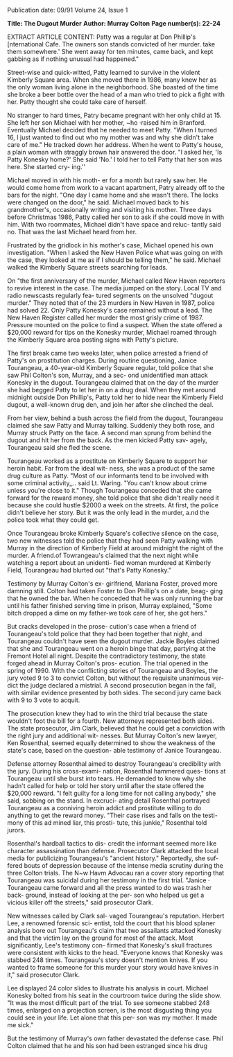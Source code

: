 Publication date: 09/91
Volume 24, Issue 1

**Title: The Dugout Murder**
**Author: Murray Colton**
**Page number(s): 22-24**

EXTRACT ARTICLE CONTENT:
Patty was a regular at Don Phillip's [nternational Cafe. The owners son stands convicted of her murder. 
take them somewhere.' She went away 
for ten minutes, came back, and kept 
gabbing as if nothing unusual had 
happened." 

Street-wise and quick-witted, 
Patty learned to survive in the violent 
Kimberly Square area. When she 
moved there in 1986, many knew her 
as the only woman living alone in the 
neighborhood. She boasted of the 
time she broke a beer bottle over the 
head of a man who tried to pick a 
fight with her. Patty thought she could 
take care of herself. 

No stranger to hard times, Patry 
became pregnant with her only child 
at 15. She left her son Michael with 
her mother, ~ho ·raised him in 
Branford. Eventually Michael decided 
that he needed to meet Patty. "When I 
turned 16, I just wanted to find out 
who my mother was and why she 
didn't take care of me." He tracked 
down her address. When he went to 
Patty's house, a plain woman with 
straggly brown hair answered the door. 
"I asked her, 'Is Patty Konesky home?' 
She said 'No.' I told her to tell Patty 
that her son was here. She started cry-
ing.'' 

Michael moved in with his moth-
er for a month but rarely saw her. He 
would come home from work to a 
vacant apartment, Patry already off to 
the bars for the night. "One day I 
came home and she wasn't there. The 
locks were changed on the door," he 
said. Michael moved back to his 
grandmother's, occasionally writing 
and visiting his mother. Three days 
before Christmas 1986, Patty called 
her son to ask if she could move in 
with him. With two roommates, 
Michael didn't have space and reluc-
tantly said no. That was the last 
Michael heard from her. 

Frustrated by the gridlock in his 
mother's case, Michael opened his own 
investigation. "When I asked the New 
Haven Police what was going on with 
the case, they looked at me as if I 
should be telling them," he said. 
Michael walked the Kimberly Square 
streets searching for leads. 

On "the first anniversary of the 
murder, Michael called New Haven 
reporters to revive interest in the case. 
The media jumped on the story. Local 
TV and radio newscasts regularly fea-
tured segments on the unsolved 
"dugout murder." They noted that of 
the 23 murders in New Haven in 
1987, police had solved 22. Only 
Patty Konesky's case remained without 
a lead. The New Haven Register called 
her murder the most grisly crime of 
1987. Pressure mounted on the police 
to find a suspect. When the state 
offered a $20,000 reward for tips on 
the Konesky murder, Michael roamed 
through the Kimberly Square area 
posting signs with Patty's picture. 

The first break came two weeks 
later, when police arrested a friend of 
Patty's on prostitution charges. During 
routine 
questioning, 
Janice 
Tourangeau, a 40-year-old Kimberly 
Square regular, told police that she saw 
Phil Colton's son, Murray, and a sec-
ond unidentified man attack Konesky 
in the dugout. Tourangeau claimed 
that on the day of the murder she had 
begged Patty to let her in on a drug 
deal. When they met around midnight 
outside Don Phillip's, Patty told her to 
hide near the Kimberly Field dugout, a 
well-known drug den, and join her 
after she clinched the deal. 

From her view, behind a bush 
across the field from the dugout, 
Tourangeau claimed she saw Patty and 
Murray talking. Suddenly they both 
rose, and Murray struck Patty on the 
face. A second man sprung from 
behind the dugout and hit her from 
the back. As the men kicked Patty sav-
agely, Tourangeau said she fled the 
scene. 

Tourangeau worked as a prostitute 
on Kimberly Square to support her 
heroin habit. Far from the ideal wit-
ness, she was a product of the same 
drug culture as Patty. "Most of our 
informants tend to be involved with 
some criminal activity,,.. said Lt. 
Waring. "You can't know about crime 
unless you're close to it." Though 
Tourangeau conceded that she came 
forward for the reward money, she told 
police that she didn't really need it 
because she could hustle $2000 a week 
on the streets. At first, the police didn't 
believe her story. But it was the only 
lead in the murder, a.nd the police took 
what they could get. 

Once Tourangeau broke Kimberly 
Square's collective silence on the case, 
two new witnesses told the police that 
they had seen Patty walking with 
Murray in the direction of Kimberly 
Field at around midnight the night of 
the murder. A friend.of Towrangeau's 
claimed that the next night while 
watching a report about an unidenti-
fied woman murdered at Kimberly 
Field, Tourangeau had blurted out 
"that's Patty Konesky." 

Testimony by Murray Colton's ex-
girlfriend, Mariana Foster, proved 
more damning still. Colton had taken 
Foster to Don Phillip's on a date, beag-
ging that he owned the bar. When he 
conceded that he was only running the 
bar until his father finished serving 
time in prison, Murray explained, 
"Some bitch dropped a dime on my 
father-we took care of her, she got 
hers." 

But cracks developed in the prose-
cution's case when a friend of 
Tourangeau's told police that they had 
been together that night, and 
Tourangeau couldn't have seen the 
dugout murder. Jackie Boyles claimed 
that she and Tourangeau went on a 
heroin binge that day, partying at the 
Fremont Hotel all night. Despite the 
contradictory testimony, the state 
forged ahead in Murray Colton's pros-
ecution. The trial opened in the spring 
of 1990. With the conflicting stories 
of Tourangeau and Boyles, the jury 
voted 9 to 3 to convict Colton, but 
without the requisite unanimous ver-
dict the judge declared a mistrial. A 
second prosecution began in the fall, 
with similar evidence presented by 
both sides. The second jury came back 
with 9 to 3 vote to acquit. 

The prosecution knew they had to 
win the third trial because the state 
wouldn't foot the bill for a fourth. 
New attorneys represented both sides. 
The state prosecutor, Jim Clark, 
believed that he could get a conviction 
with the right jury and additional wit-
nesses. But Murray Colton's new 
lawyer, Ken Rosenthal, seemed equally 
determined to show the weakness of 
the state's case, based on the question-
able testimony of Janice Tourangeau. 

Defense attorney Rosenthal aimed 
to destroy Tourangeau's credibility 
with the jury. During his cross-exami-
nation, Rosenthal hammered ques-
tions at Tourangeau until she burst 
into tears. He demanded to know why 
she hadn't called for help or told her 
story until after the state offered the 
$20,000 reward. "I felt guilty for a 
long time for not calling anybody," she 
said, sobbing on the stand. In excruci-
ating detail Rosenthal portrayed 
Tourangeau as a conniving heroin 
addict and prostitute willing to do 
anything to get the reward money. 
"Their case rises and falls on the testi-
mony of this ad mined liar, this prosti-
tute, this junkie," Rosenthal told 
jurors. 

Rosenthal's hardball tactics to dis-
credit the informant seemed more like 
character assassination than defense. 
Prosecutor Clark attacked the local 
media for publicizing Tourangeau's 
"ancient history." Reportedly, she suf-
fered bouts of depression because of 
the intense media scrutiny during the 
three Colton trials. The N~w Havm 
Advocau ran a cover story reporting 
that Tourangeau was suicidal during 
her testimony in the first trial. "Janice · 
Tourangeau came forward and all the 
press wanted to do was trash her back-
ground, instead of looking at the per-
son who helped us get a vicious killer 
off the streets," said prosecutor Clark. 

New witnesses called by Clark sal-
vaged 
Tourangeau's 
reputation. 
Herbert Lee, a renowned forensic sci-
entist, told the court that his blood 
splaner analysis bore out Tourangeau's 
claim that two assailants attacked 
Konesky and that the victim lay on the 
ground for most of the attack. Most 
significantly, Lee's testimony con-
firmed that Konesky's skull fractures 
were consistent with kicks to the head. 
"Everyone knows that Konesky was 
stabbed 248 times. Tourangeau's story 
doesn't mention knives. If you wanted 
to frame someone for this murder your 
story would have knives in it," said 
prosecutor Clark. 

Lee displayed 24 color slides to 
illustrate his analysis in court. Michael 
Konesky bolted from his seat in the 
courtroom twice during the slide 
show. "It was the most difficult part of 
the trial. To see someone stabbed 248 
times, enlarged on a projection screen, 
is the most disgusting thing you could 
see in your life. Let alone that this per-
son was my mother. It made me sick." 

But the testimony of Murray's 
own father devastated the defense case. 
Phil Colton claimed that he and his 
son had been estranged since his drug